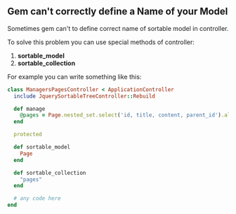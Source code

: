 ## Gem can't correctly define a Name of your Model

Sometimes gem can't to define correct name of sortable model in controller.

To solve this problem you can use special methods of controller:

1. **sortable_model**
2. **sortable_collection**

For example you can write something like this:

```ruby
class ManagersPagesController < ApplicationController
  include JquerySortableTreeController::Rebuild

  def manage
    @pages = Page.nested_set.select('id, title, content, parent_id').all
  end

  protected

  def sortable_model
    Page
  end

  def sortable_collection
    "pages"
  end

  # any code here
end
```
